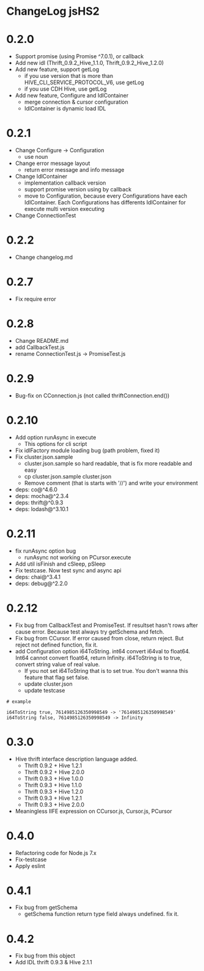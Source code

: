 ChangeLog jsHS2
======

# 0.2.0
* Support promise (using Promise ^7.0.1), or callback
* Add new idl (Thrift_0.9.2_Hive_1.1.0, Thrift_0.9.2_Hive_1.2.0)
* Add new feature, support getLog
    * if you use version that is more than HIVE\_CLI\_SERVICE\_PROTOCOL\_V6, use getLog
    * if you use CDH Hive, use getLog
* Add new feature, Configure and IdlContainer
    * merge connection & cursor configuration
    * IdlContainer is dynamic load IDL


# 0.2.1
* Change Configure -> Configuration
    * use noun
* Change error message layout
    * return error message and info message
* Change IdlContainer
    * implementation callback version
    * support promise version using by callback
    * move to Configuration, because every Configurations have each IdlContainer. Each Configurations has
    differents IdlContainer for execute multi version executing
* Change ConnectionTest

# 0.2.2
* Change changelog.md

# 0.2.7
* Fix require error

# 0.2.8
* Change README.md
* add CallbackTest.js
* rename ConnectionTest.js -> PromiseTest.js

# 0.2.9
* Bug-fix on CConnection.js (not called thriftConnection.end())

# 0.2.10
* Add option runAsync in execute
    * This options for cli script
* Fix idlFactory module loading bug (path problem, fixed it)
* Fix cluster.json.sample
    * cluster.json.sample so hard readable, that is fix more readable and easy
    * cp cluster.json.sample cluster.json
    * Remove comment (that is starts with '//') and write your environment
* deps: co@^4.6.0
* deps: mocha@^2.3.4
* deps: thrift@^0.9.3
* deps: lodash@^3.10.1

# 0.2.11
* fix runAsync option bug
    * runAsync not working on PCursor.execute
* Add util isFinish and cSleep, pSleep
* Fix testcase. Now test sync and async api
* deps: chai@^3.4.1
* deps: debug@^2.2.0

# 0.2.12
* Fix bug from CallbackTest and PromiseTest. If resultset hasn't rows after cause error. Because test always try getSchema and fetch.
* Fix bug from CCursor. If error caused from close, return reject. But reject not defined function, fix it.
* add Configuration option i64ToString. int64 convert i64val to float64. Int64 cannot convert float64, return Infinity. i64ToString is to true, convert string value of real value.
    * If you not set i64ToString that is to set true. You don't wanna this feature that flag set false.
    * update cluster.json
    * update testcase

```
# example

i64ToString true, 7614985126350998549 -> '7614985126350998549'
i64ToString false, 7614985126350998549 -> Infinity
```

# 0.3.0
* Hive thrift interface description language added.
    * Thrift 0.9.2 + Hive 1.2.1
    * Thrift 0.9.2 + Hive 2.0.0
    * Thrift 0.9.3 + Hive 1.0.0
    * Thrift 0.9.3 + Hive 1.1.0
    * Thrift 0.9.3 + Hive 1.2.0
    * Thrift 0.9.3 + Hive 1.2.1
    * Thrift 0.9.3 + Hive 2.0.0
* Meaningless IIFE expression on CCursor.js, Cursor.js, PCursor


# 0.4.0
* Refactoring code for Node.js 7.x
* Fix-testcase
* Apply eslint

# 0.4.1
* Fix bug from getSchema
    * getSchema function return type field always undefined. fix it.

# 0.4.2
* Fix bug from this object
* Add IDL thrift 0.9.3 & Hive 2.1.1
